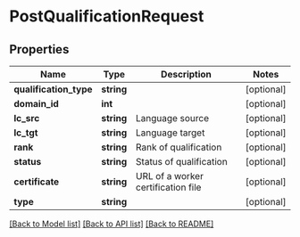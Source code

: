 # PostQualificationRequest

## Properties
Name | Type | Description | Notes
------------ | ------------- | ------------- | -------------
**qualification_type** | **string** |  | [optional] 
**domain_id** | **int** |  | [optional] 
**lc_src** | **string** | Language source | [optional] 
**lc_tgt** | **string** | Language target | [optional] 
**rank** | **string** | Rank of qualification | [optional] 
**status** | **string** | Status of qualification | [optional] 
**certificate** | **string** | URL of a worker certification file | [optional] 
**type** | **string** |  | [optional] 

[[Back to Model list]](../README.md#documentation-for-models) [[Back to API list]](../README.md#documentation-for-api-endpoints) [[Back to README]](../README.md)



